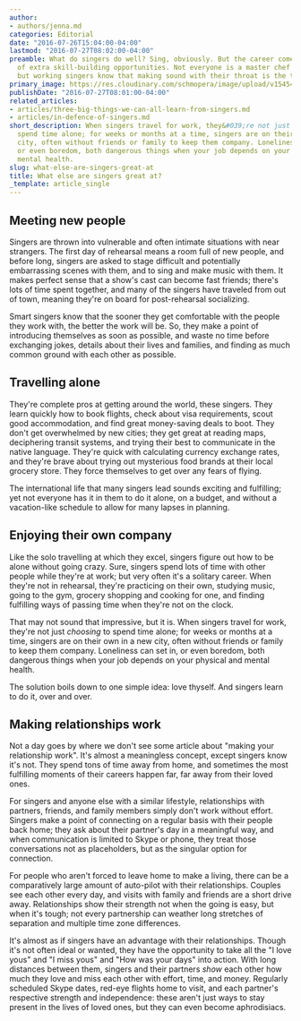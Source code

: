 ```yaml
---
author:
- authors/jenna.md
categories: Editorial
date: "2016-07-26T15:04:00-04:00"
lastmod: "2016-07-27T08:02:00-04:00"
preamble: What do singers do well? Sing, obviously. But the career comes with plenty
  of extra skill-building opportunities. Not everyone is a master chef or a DIY pro,
  but working singers know that making sound with their throat is the tip of the iceberg.
primary_image: https://res.cloudinary.com/schmopera/image/upload/v1545409169/media/webhook-uploads/1469569370335/2016-07-27---Things-Collage.jpg.jpg
publishDate: "2016-07-27T08:01:00-04:00"
related_articles:
- articles/three-big-things-we-can-all-learn-from-singers.md
- articles/in-defence-of-singers.md
short_description: When singers travel for work, they&#039;re not just choosing to
  spend time alone; for weeks or months at a time, singers are on their own in a new
  city, often without friends or family to keep them company. Loneliness can set in,
  or even boredom, both dangerous things when your job depends on your physical and
  mental health.
slug: what-else-are-singers-great-at
title: What else are singers great at?
_template: article_single
---
```


## Meeting new people

Singers are thrown into vulnerable and often intimate situations with near strangers. The first day of rehearsal means a room full of new people, and before long, singers are asked to stage difficult and potentially embarrassing scenes with them, and to sing and make music with them. It makes perfect sense that a show's cast can become fast friends; there's lots of time spent together, and many of the singers have traveled from out of town, meaning they're on board for post-rehearsal socializing. 

Smart singers know that the sooner they get comfortable with the people they work with, the better the work will be. So, they make a point of introducing themselves as soon as possible, and waste no time before exchanging jokes, details about their lives and families, and finding as much common ground with each other as possible. 

## Travelling alone

They're complete pros at getting around the world, these singers. They learn quickly how to book flights, check about visa requirements, scout good accommodation, and find great money-saving deals to boot. They don't get overwhelmed by new cities; they get great at reading maps, deciphering transit systems, and trying their best to communicate in the native language. They're quick with calculating currency exchange rates, and they're brave about trying out mysterious food brands at their local grocery store. They force themselves to get over any fears of flying.

The international life that many singers lead sounds exciting and fulfilling; yet not everyone has it in them to do it alone, on a budget, and without a vacation-like schedule to allow for many lapses in planning.

## Enjoying their own company

Like the solo travelling at which they excel, singers figure out how to be alone without going crazy. Sure, singers spend lots of time with other people while they're at work; but very often it's a solitary career. When they're not in rehearsal, they're practicing on their own, studying music, going to the gym, grocery shopping and cooking for one, and finding fulfilling ways of passing time when they're not on the clock. 

That may not sound that impressive, but it is. When singers travel for work, they're not just *choosing* to spend time alone; for weeks or months at a time, singers are on their own in a new city, often without friends or family to keep them company. Loneliness can set in, or even boredom, both dangerous things when your job depends on your physical and mental health.

The solution boils down to one simple idea: love thyself. And singers learn to do it, over and over.

## Making relationships work

Not a day goes by where we don't see some article about "making your relationship work". It's almost a meaningless concept, except singers know it's not. They spend tons of time away from home, and sometimes the most fulfilling moments of their careers happen far, far away from their loved ones.

For singers and anyone else with a similar lifestyle, relationships with partners, friends, and family members simply don't work without effort. Singers make a point of connecting on a regular basis with their people back home; they ask about their partner's day in a meaningful way, and when communication is limited to Skype or phone, they treat those conversations not as placeholders, but as the singular option for connection.

For people who aren't forced to leave home to make a living, there can be a comparatively large amount of auto-pilot with their relationships. Couples see each other every day, and visits with family and friends are a short drive away. Relationships show their strength not when the going is easy, but when it's tough; not every partnership can weather long stretches of separation and multiple time zone differences. 

It's almost as if singers have an advantage with their relationships. Though it's not often ideal or wanted, they have the opportunity to take all the "I love yous" and "I miss yous" and "How was your days" into action. With long distances between them, singers and their partners *show* each other how much they love and miss each other with effort, time, and money. Regularly scheduled Skype dates, red-eye flights home to visit, and each partner's respective strength and independence: these aren't just ways to stay present in the lives of loved ones, but they can even become aphrodisiacs.
